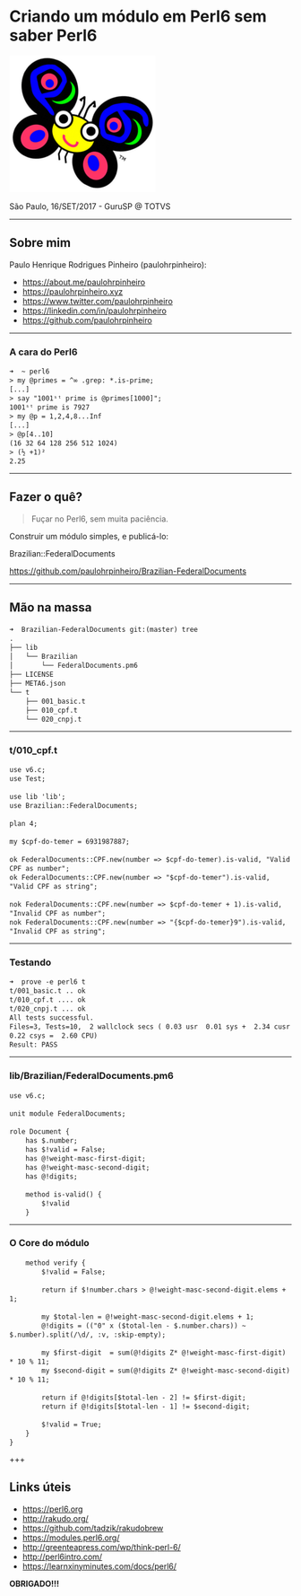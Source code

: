 # Criando um módulo em Perl6 sem saber Perl6

![Camelia »ö«](camelia.png)

São Paulo, 16/SET/2017 - GuruSP @ TOTVS

---

## Sobre mim

Paulo Henrique Rodrigues Pinheiro (paulohrpinheiro):

* https://about.me/paulohrpinheiro
* https://paulohrpinheiro.xyz
* https://www.twitter.com/paulohrpinheiro
* https://linkedin.com/in/paulohrpinheiro
* https://github.com/paulohrpinheiro

---

### A cara do Perl6

    ➜  ~ perl6
    > my @primes = ^∞ .grep: *.is-prime;
    [...]
    > say "1001ˢᵗ prime is @primes[1000]";
    1001ˢᵗ prime is 7927
    > my @p = 1,2,4,8...Inf
    [...]
    > @p[4..10]
    (16 32 64 128 256 512 1024)
    > (½ +1)²
    2.25

---

## Fazer o quê?

> Fuçar no Perl6, sem muita paciência.

Construir um módulo simples, e publicá-lo:

Brazilian::FederalDocuments

https://github.com/paulohrpinheiro/Brazilian-FederalDocuments

---

## Mão na massa

    ➜  Brazilian-FederalDocuments git:(master) tree
    .
    ├── lib
    │   └── Brazilian
    │       └── FederalDocuments.pm6
    ├── LICENSE
    ├── META6.json
    └── t
        ├── 001_basic.t
        ├── 010_cpf.t
        └── 020_cnpj.t

---

### t/010_cpf.t

    use v6.c;
    use Test;

    use lib 'lib';
    use Brazilian::FederalDocuments;

    plan 4;

    my $cpf-do-temer = 6931987887;

    ok FederalDocuments::CPF.new(number => $cpf-do-temer).is-valid, "Valid CPF as number";
    ok FederalDocuments::CPF.new(number => "$cpf-do-temer").is-valid, "Valid CPF as string";

    nok FederalDocuments::CPF.new(number => $cpf-do-temer + 1).is-valid, "Invalid CPF as number";
    nok FederalDocuments::CPF.new(number => "{$cpf-do-temer}9").is-valid, "Invalid CPF as string";

---

### Testando

    ➜  prove -e perl6 t 
    t/001_basic.t .. ok   
    t/010_cpf.t .... ok   
    t/020_cnpj.t ... ok   
    All tests successful.
    Files=3, Tests=10,  2 wallclock secs ( 0.03 usr  0.01 sys +  2.34 cusr  0.22 csys =  2.60 CPU)
    Result: PASS

---

### lib/Brazilian/FederalDocuments.pm6

    use v6.c;

    unit module FederalDocuments;

    role Document {
        has $.number;
        has $!valid = False;
        has @!weight-masc-first-digit;
        has @!weight-masc-second-digit;
        has @!digits;

        method is-valid() {
            $!valid
        }

---

### O Core do módulo

        method verify {
            $!valid = False;

            return if $!number.chars > @!weight-masc-second-digit.elems + 1;

            my $total-len = @!weight-masc-second-digit.elems + 1;
            @!digits = (("0" x ($total-len - $.number.chars)) ~ $.number).split(/\d/, :v, :skip-empty);

            my $first-digit  = sum(@!digits Z* @!weight-masc-first-digit)  * 10 % 11;
            my $second-digit = sum(@!digits Z* @!weight-masc-second-digit) * 10 % 11;

            return if @!digits[$total-len - 2] != $first-digit;
            return if @!digits[$total-len - 1] != $second-digit;

            $!valid = True;
        }
    }

+++

## Links úteis

* https://perl6.org
* http://rakudo.org/
* https://github.com/tadzik/rakudobrew
* https://modules.perl6.org/
* http://greenteapress.com/wp/think-perl-6/
* http://perl6intro.com/
* https://learnxinyminutes.com/docs/perl6/

__OBRIGADO!!!__
